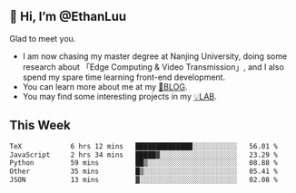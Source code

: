 ## 👋 Hi, I’m @EthanLuu

Glad to meet you.

- I am now chasing my master degree at Nanjing University, doing some research about 「Edge Computing & Video Transmission」, and I also spend my spare time learning front-end development.
- You can learn more about me at my [📝BLOG](https://blog.ethanloo.cn).
- You may find some interesting projects in my [💡LAB](https://lab.ethanloo.cn).

## This Week
<!--START_SECTION:waka-->

```txt
TeX            6 hrs 12 mins   ██████████████░░░░░░░░░░░   56.01 %
JavaScript     2 hrs 34 mins   █████▓░░░░░░░░░░░░░░░░░░░   23.29 %
Python         59 mins         ██▒░░░░░░░░░░░░░░░░░░░░░░   08.88 %
Other          35 mins         █▒░░░░░░░░░░░░░░░░░░░░░░░   05.41 %
JSON           13 mins         ▓░░░░░░░░░░░░░░░░░░░░░░░░   02.08 %
```

<!--END_SECTION:waka-->
